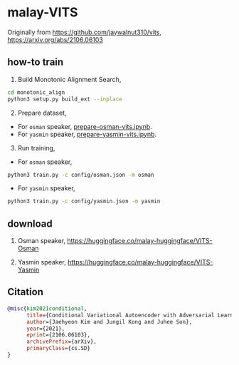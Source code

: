 # malay-VITS

Originally from https://github.com/jaywalnut310/vits, https://arxiv.org/abs/2106.06103

## how-to train

1. Build Monotonic Alignment Search,

```bash
cd monotonic_align
python3 setup.py build_ext --inplace
```

2. Prepare dataset,

- For `osman` speaker, [prepare-osman-vits.ipynb](prepare-osman-vits.ipynb).
- For `yasmin` speaker, [prepare-yasmin-vits.ipynb](prepare-yasmin-vits.ipynb).

3. Run training,

- For `osman` speaker,

```bash
python3 train.py -c config/osman.json -m osman
```

- For `yasmin` speaker,

```bash
python3 train.py -c config/yasmin.json -m yasmin
```

## download

1. Osman speaker, https://huggingface.co/malay-huggingface/VITS-Osman

2. Yasmin speaker, https://huggingface.co/malay-huggingface/VITS-Yasmin

## Citation

```bibtex
@misc{kim2021conditional,
      title={Conditional Variational Autoencoder with Adversarial Learning for End-to-End Text-to-Speech}, 
      author={Jaehyeon Kim and Jungil Kong and Juhee Son},
      year={2021},
      eprint={2106.06103},
      archivePrefix={arXiv},
      primaryClass={cs.SD}
}
```